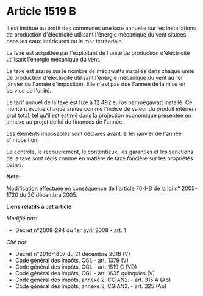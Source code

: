 # Article 1519 B

Il est institué au profit des communes une taxe annuelle sur les installations de production d'électricité utilisant
l'énergie mécanique du vent situées dans les eaux intérieures ou la mer territoriale.

La taxe est acquittée par l'exploitant de l'unité de production d'électricité utilisant l'énergie mécanique du vent.

La taxe est assise sur le nombre de mégawatts installés dans chaque unité de production d'électricité utilisant l'énergie
mécanique du vent au 1er janvier de l'année d'imposition. Elle n'est pas due l'année de la mise en service de l'unité.

Le tarif annuel de la taxe est fixé à 12 492 euros par mégawatt installé. Ce montant évolue chaque année comme l'indice de
valeur du produit intérieur brut total, tel qu'il est estimé dans la projection économique présentée en annexe au projet de
loi de finances de l'année.

Les éléments imposables sont déclarés avant le 1er janvier de l'année d'imposition.

Le contrôle, le recouvrement, le contentieux, les garanties et les sanctions de la taxe sont régis comme en matière de taxe
foncière sur les propriétés bâties.

**Nota:**

Modification effectuée en conséquence de l'article 76-I-B de la loi n° 2005-1720 du 30 décembre 2005.

**Liens relatifs à cet article**

_Modifié par_:

  - Décret n°2008-294 du 1er avril 2008 - art. 1

_Cité par_:

  - Décret n°2016-1807 du 21 décembre 2016 (V)
  - Code général des impôts, CGI. - art. 1379 (V)
  - Code général des impôts, CGI. - art. 1519 C (VD)
  - Code général des impôts, CGI. - art. 1635 quinquies (V)
  - Code général des impôts, annexe 2, CGIAN2. - art. 315 A (Ab)
  - Code général des impôts, annexe 3, CGIAN3. - art. 325 (Ab)
